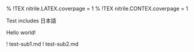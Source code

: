 % !TEX nitrile.LATEX.coverpage = 1
% !TEX nitrile.CONTEX.coverpage = 1

Test includes 日本語

Hello world!

! test-sub1.md
! test-sub2.md

